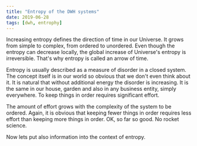 ```yaml
---
title: "Entropy of the DWH systems"
date: 2019-06-28
tags: [dwh, entrophy]
---
```

Increasing entropy defines the direction of time in our Universe. It grows from simple to complex, from ordered to unordered.  Even though the entropy can decrease locally, the global increase of Universe's entropy is irreversible.  That's why entropy is called an arrow of time.

Entropy is usually described as a measure of disorder in a closed system.  The concept itself is in our world so obvious that we don't even think about it. It is natural that without additional energy the disorder is increasing.  It is the same in our house, garden and also in any business entity, simply everywhere. To keep things in order requires significant effort.

The amount of effort grows with the complexity of the system to be ordered. Again, it is obvious that keeping fewer things in order requires less effort than keeping more things in order. OK, so far so good. No rocket science. 

Now lets put also information into the context of entropy. 

